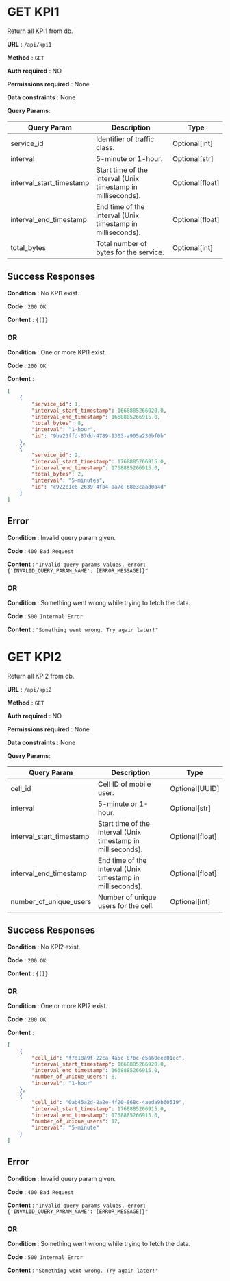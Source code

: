 # GET KPI1

Return all KPI1 from db.

**URL** : `/api/kpi1`

**Method** : `GET`

**Auth required** : NO

**Permissions required** : None

**Data constraints** : None

**Query Params**:

| Query Param              | Description                                                  | Type            |
|--------------------------|--------------------------------------------------------------|-----------------|
| service_id               | Identifier of traffic class.                                 | Optional[int]   |
| interval                 | 5-minute or 1-hour.                                          | Optional[str]   |
| interval_start_timestamp | Start time of the interval (Unix timestamp in milliseconds). | Optional[float] |
| interval_end_timestamp   | End time of the interval (Unix timestamp in milliseconds).   | Optional[float] |
| total_bytes              | Total number of bytes for the service.                       | Optional[int]   |


## Success Responses

**Condition** : No KPI1 exist.

**Code** : `200 OK`

**Content** : `{[]}`

### OR

**Condition** : One or more KPI1 exist.

**Code** : `200 OK`

**Content** : 

```json
[
    {
        "service_id": 1,
        "interval_start_timestamp": 1668885266920.0,
        "interval_end_timestamp": 1668885266915.0,
        "total_bytes": 8,
        "interval": "1-hour",
        "id": "9ba23ffd-87dd-4789-9303-a905a236bf0b"
    },
    {
        "service_id": 2,
        "interval_start_timestamp": 1768885266915.0,
        "interval_end_timestamp": 1768885266915.0,
        "total_bytes": 2,
        "interval": "5-minutes",
        "id": "c922c1e6-2639-4fb4-aa7e-68e3caad0a4d"
    }
]
```

## Error

**Condition** : Invalid query param given.

**Code** : `400 Bad Request`

**Content** : `"Invalid query params values, error: {'INVALID_QUERY_PARAM_NAME': [ERROR_MESSAGE]}"`

### OR

**Condition** : Something went wrong while trying to fetch the data.

**Code** : `500 Internal Error`

**Content** : `"Something went wrong. Try again later!"`


# GET KPI2

Return all KPI2 from db.

**URL** : `/api/kpi2`

**Method** : `GET`

**Auth required** : NO

**Permissions required** : None

**Data constraints** : None

**Query Params**:

| Query Param              | Description                                                  | Type            |
|--------------------------|--------------------------------------------------------------|-----------------|
| cell_id                  | Cell ID of mobile user.                                      | Optional[UUID]  |
| interval                 | 5-minute or 1-hour.                                          | Optional[str]   |
| interval_start_timestamp | Start time of the interval (Unix timestamp in milliseconds). | Optional[float] |
| interval_end_timestamp   | End time of the interval (Unix timestamp in milliseconds).   | Optional[float] |
| number_of_unique_users   | Number of unique users for the cell.                         | Optional[int]   |


## Success Responses

**Condition** : No KPI2 exist.

**Code** : `200 OK`

**Content** : `{[]}`

### OR

**Condition** : One or more KPI2 exist.

**Code** : `200 OK`

**Content** : 

```json
[
    {
        "cell_id": "f7d18a9f-22ca-4a5c-87bc-e5a60eee01cc",
        "interval_start_timestamp": 1668885266920.0,
        "interval_end_timestamp": 1668885266915.0,
        "number_of_unique_users": 8,
        "interval": "1-hour"
    },
    {
        "cell_id": "0ab45a2d-2a2e-4f20-868c-4aeda9b60519",
        "interval_start_timestamp": 1768885266915.0,
        "interval_end_timestamp": 1768885266915.0,
        "number_of_unique_users": 12,
        "interval": "5-minute"
    }
]
```

## Error

**Condition** : Invalid query param given.

**Code** : `400 Bad Request`

**Content** : `"Invalid query params values, error: {'INVALID_QUERY_PARAM_NAME': [ERROR_MESSAGE]}"`

### OR

**Condition** : Something went wrong while trying to fetch the data.

**Code** : `500 Internal Error`

**Content** : `"Something went wrong. Try again later!"`